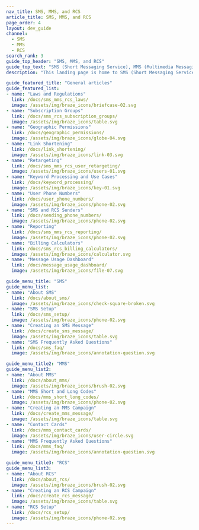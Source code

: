 ```yaml
---
nav_title: SMS, MMS, and RCS
article_title: SMS, MMS, and RCS
page_order: 4
layout: dev_guide
channel:
  - SMS
  - MMS
  - RCS
search_rank: 3
guide_top_header: "SMS, MMS, and RCS"
guide_top_text: "SMS (Short Messaging Service), MMS (Multimedia Messaging Service), and RCS (Rich Communication Services) offer a more direct way to reach your users than most other messaging channels, as it utilizes their phone number, allowing you to reach them in real-time. Check out the following topics to get started with Braze SMS, MMS, or RCS!<br><br>Not ready for any of the following topics? Head to our <a href='/docs/sms_setup/'>SMS setup</a> collection to get to know SMS at Braze. <br><br>**SMS, MMS, and RCS are only available in select Braze packages. Reach out to your account manager or customer success manager to get started.**"
description: "This landing page is home to SMS (Short Messaging Service), MMS (Multimedia Messaging Service), and RCS (Rich Communication Services). These services offer a more direct way to reach your users than most other messaging channels, as it utilizes their phone number, allowing you to reach them in real-time."

guide_featured_title: "General articles"
guide_featured_list:
- name: "Laws and Regulations"
  link: /docs/sms_mms_rcs_laws/
  image: /assets/img/braze_icons/briefcase-02.svg
- name: "Subscription Groups"
  link: /docs/sms_rcs_subscription_groups/
  image: /assets/img/braze_icons/table.svg
- name: "Geographic Permissions"
  link: /docs/geographic_permissions/
  image: /assets/img/braze_icons/globe-04.svg
- name: "Link Shortening"
  link: /docs/link_shortening/
  image: /assets/img/braze_icons/link-03.svg
- name: "Retargeting"
  link: /docs/sms_mms_rcs_user_retargeting/
  image: /assets/img/braze_icons/users-01.svg
- name: "Keyword Processing and Use Cases"
  link: /docs/keyword_processing/
  image: /assets/img/braze_icons/key-01.svg
- name: "User Phone Numbers"
  link: /docs/user_phone_numbers/
  image: /assets/img/braze_icons/phone-02.svg
- name: "SMS and RCS Senders"
  link: /docs/sending_phone_numbers/
  image: /assets/img/braze_icons/phone-02.svg
- name: "Reporting"
  link: /docs/sms_mms_rcs_reporting/
  image: /assets/img/braze_icons/phone-02.svg
- name: "Billing Calculators"
  link: /docs/sms_rcs_billing_calculators/
  image: /assets/img/braze_icons/calculator.svg
- name: "Message Usage Dashboard"
  link: /docs/message_usage_dashboard/
  image: /assets/img/braze_icons/file-07.svg

guide_menu_title: "SMS"
guide_menu_list:
- name: "About SMS"
  link: /docs/about_sms/
  image: /assets/img/braze_icons/check-square-broken.svg
- name: "SMS Setup"
  link: /docs/sms_setup/
  image: /assets/img/braze_icons/phone-02.svg
- name: "Creating an SMS Message"
  link: /docs/create_sms_message/
  image: /assets/img/braze_icons/table.svg
- name: "SMS Frequently Asked Questions"
  link: /docs/sms_faq/
  image: /assets/img/braze_icons/annotation-question.svg

guide_menu_title2: "MMS"
guide_menu_list2:
- name: "About MMS"
  link: /docs/about_mms/
  image: /assets/img/braze_icons/brush-02.svg
- name: "MMS Short and Long Codes"
  link: /docs/mms_short_long_codes/
  image: /assets/img/braze_icons/phone-02.svg
- name: "Creating an MMS Campaign"
  link: /docs/create_mms_message/
  image: /assets/img/braze_icons/table.svg
- name: "Contact Cards"
  link: /docs/mms_contact_cards/
  image: /assets/img/braze_icons/user-circle.svg
- name: "MMS Frequently Asked Questions"
  link: /docs/mms_faq/
  image: /assets/img/braze_icons/annotation-question.svg

guide_menu_title3: "RCS"
guide_menu_list3:
- name: "About RCS"
  link: /docs/about_rcs/
  image: /assets/img/braze_icons/brush-02.svg
- name: "Creating an RCS Campaign"
  link: /docs/create_rcs_message/
  image: /assets/img/braze_icons/table.svg
- name: "RCS Setup"
  link: /docs/rcs_setup/
  image: /assets/img/braze_icons/phone-02.svg
---
```

